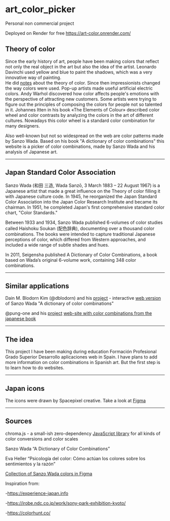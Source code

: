 # art_color_picker
Personal non commercial project 

Deployed on Render for free  https://art-color.onrender.com/


## Theory of color


Since the early history of art, people have been making colors that reflect not only the real object in the art but also the idea of the artist.
Leonardo Davinchi used yellow and blue to paint the shadows, which was a very innovative way of painting.  
He did [notes](https://www.discoveringdavinci.com/theory-of-color) about the theory of color.
Since then impressionists changed the way colors were used. Pop-up artists made useful artificial electric colors. Andy Warhol discovered how color affects people's emotions with the perspective of attracting new customers. 
Some artists were trying to figure out the principles of composing the colors for people not so talented in it.
Johannes Itten in his book «The Elements of Colour» described color wheel and color contrasts by analyzing the colors in the art of different cultures.
Nowadays this color wheel is a standard color combination for many designers.

Also well-known but not so widespread on the web are color patterns made by Sanzo Wada.
Based on his book "A dictionary of color combinations" this website is a picker of color combinations, made by Sanzo Wada and his analysis of Japanese art.

----

## Japan Standard Color Association


Sanzo Wada  (和田 三造, Wada Sanzō, 3 March 1883 – 22 August 1967) is a Japanese artist that made a great influence on the Theory of color filling it with Japanese culture code.
In 1945, he reorganized the Japan Standard Color Association into the Japan Color Research Institute and became its chairman.
In 1951, he completed Japan's first comprehensive standard color chart, "Color Standards."

Between 1933 and 1934, Sanzo Wada published 6-volumes of color studies called Haishoku Soukan (配色辞典), documenting over a thousand color combinations.
The books were intended to capture traditional Japanese perceptions of color, which differed from Western approaches, and included a wide range of subtle shades and hues.

In 2011, Seigensha published A Dictionary of Color Combinations, a book based on Wada’s original 6-volume work, containing 348 color combinations.

-----

## Similar applications


Dain M. Blodorn Kim (@dblodorn) and his [project](https://github.com/dblodorn/sanzo-wada/tree/master/apps/sanzo-wada-alpha) - interactive [web version](https://sanzo-wada.dmbk.io/)
of Sanzo Wada "A dictionary of color combinations"

@pung-one and his [project](https://github.com/mattdesl/dictionary-of-colour-combinations.git)  [web-site with color combinations from the japanese book](https://www.wada-sanzo-colors.com/about)


----

## The idea


This project I have been making during education Formación Profesional Grado Superior Desarrollo aplicaciones web in Spain.
I have plans to add more information on color combinations in Spanish art. But the first step is to learn how to do websites.

----

## Japan icons


The icons were drawn by Spacepixel creative. Take a look at [Figma](https://www.figma.com/community/file/1380163773397482263)

----

## Sources


chroma.js - a small-ish zero-dependency [JavaScript library](https://gka.github.io/chroma.js/) for all kinds of color conversions and color scales

Sanzo Wada “A Dictionary of Color Combinations”

Eva Heller “Psicología del color: Cómo actúan los colores sobre los sentimientos y la razón” 

[Collection of Sanzo Wada colors in Figma](https://hexpot.com/blog/sanzo-wada-color-combinations)

Inspiration from: 

-https://experience-japan.info

-https://irobe.ndc.co.jp/work/sony-park-exhibition-kyoto/

-https://colorhunt.co/



